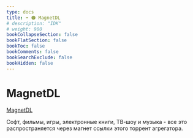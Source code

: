 ```yaml
---
type: docs
title: ➡️ 🟠 MagnetDL
# description: "IDK"
# weight: 900
bookCollapseSection: false
bookFlatSection: false
bookToc: false
bookComments: false
bookSearchExclude: false
bookHidden: false
---
```


# MagnetDL

[MagnetDL](https://www.magnetdl.com/?nt)

Софт, фильмы, игры, электронные книги, ТВ-шоу и музыка - все это распространяется через магнет ссылки этого торрент агрегатора.
